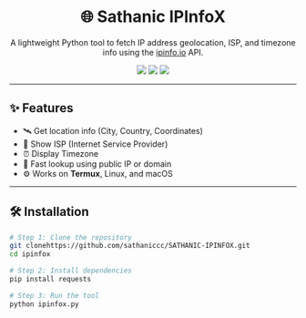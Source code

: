 <h1 align="center">🌐 Sathanic IPInfoX</h1>

<p align="center">
  A lightweight Python tool to fetch IP address geolocation, ISP, and timezone info using the <a href="https://ipinfo.io">ipinfo.io</a> API.
</p>

<p align="center">
  <img src="https://img.shields.io/badge/Platform-Termux%20%7C%20Linux-green?style=flat-square" />
  <img src="https://img.shields.io/badge/Language-Python-blue?style=flat-square" />
  <img src="https://img.shields.io/github/license/YourUsername/ipinfox?style=flat-square" />
</p>

---

## ✨ Features

- 🛰️ Get location info (City, Country, Coordinates)
- 🏢 Show ISP (Internet Service Provider)
- ⏰ Display Timezone
- 🔎 Fast lookup using public IP or domain
- ⚙️ Works on **Termux**, Linux, and macOS

---

## 🛠️ Installation

```bash
# Step 1: Clone the repository
git clonehttps://github.com/sathaniccc/SATHANIC-IPINFOX.git
cd ipinfox

# Step 2: Install dependencies
pip install requests

# Step 3: Run the tool
python ipinfox.py
